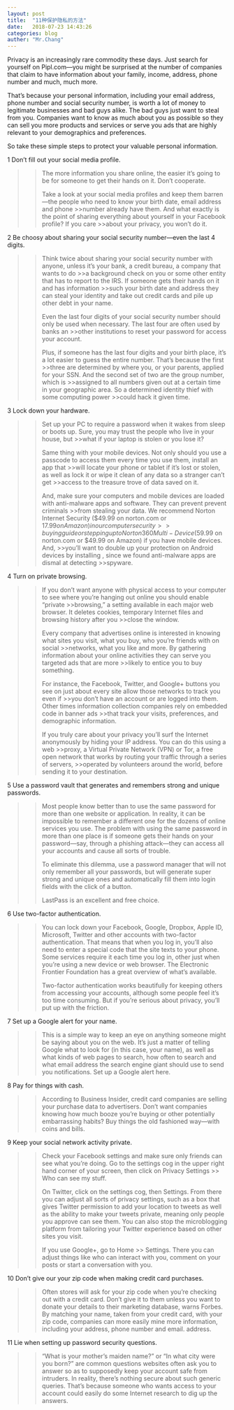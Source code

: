 ```yaml
---
layout: post
title:  "11种保护隐私的方法"
date:   2018-07-23 14:43:26
categories: blog
auther: "Mr.Chang"
---
```


Privacy is an increasingly rare commodity these days. Just search for yourself on Pipl.com—you might be surprised at the number of companies that claim to have information about your family, income, address, phone number and much, much more.

That’s because your personal information, including your email address, phone number and social security number, is worth a lot of money to legitimate businesses and bad guys alike. The bad guys just want to steal from you. Companies want to know as much about you as possible so they can sell you more products and services or serve you ads that are highly relevant to your demographics and preferences.

So take these simple steps to protect your valuable personal information.

1 Don’t fill out your social media profile.
>>The more information you share online, the easier it’s going to be for someone to get their hands on it. Don’t cooperate.
>>
>>Take a look at your social media profiles and keep them barren—the people who need to know your birth date, email address and phone >>number already have them. And what exactly is the point of sharing everything about yourself in your Facebook profile? If you care >>about your privacy, you won’t do it.

2 Be choosy about sharing your social security number—even the last 4 digits.
>>Think twice about sharing your social security number with anyone, unless it’s your bank, a credit bureau, a company that wants to do >>a background check on you or some other entity that has to report to the IRS. If someone gets their hands on it and has information >>such your birth date and address they can steal your identity and take out credit cards and pile up other debt in your name.
>>
>>Even the last four digits of your social security number should only be used when necessary. The last four are often used by banks an >>other institutions to reset your password for access your account.
>>
>>Plus, if someone has the last four digits and your birth place, it’s a lot easier to guess the entire number. That’s because the first >>three are determined by where you, or your parents, applied for your SSN. And the second set of two are the group number, which is >>assigned to all numbers given out at a certain time in your geographic area. So a determined identity thief with some computing power >>could hack it given time.

3 Lock down your hardware.
>>Set up your PC to require a password when it wakes from sleep or boots up. Sure, you may trust the people who live in your house, but >>what if your laptop is stolen or you lose it?
>>
>>Same thing with your mobile devices. Not only should you use a passcode to access them every time you use them, install an app that >>will locate your phone or tablet if it’s lost or stolen, as well as lock it or wipe it clean of any data so a stranger can’t get >>access to the treasure trove of data saved on it.
>>
>>And, make sure your computers and mobile devices are loaded with anti-malware apps and software. They can prevent prevent criminals >>from stealing your data. We recommend Norton Internet Security ($49.99 on norton.com or $17.99 on Amazon) in our computer security >>buying guide or stepping up to Norton 360 Multi-Device ($59.99 on norton.com or $49.99 on Amazon) if you have mobile devices. And, >>you’ll want to double up your protection on Android devices by installing , since we found anti-malware apps are dismal at detecting >>spyware.

4 Turn on private browsing.
>>If you don’t want anyone with physical access to your computer to see where you’re hanging out online you should enable “private >>browsing,” a setting available in each major web browser. It deletes cookies, temporary Internet files and browsing history after you >>close the window.
>>
>>Every company that advertises online is interested in knowing what sites you visit, what you buy, who you’re friends with on social >>networks, what you like and more. By gathering information about your online activities they can serve you targeted ads that are more >>likely to entice you to buy something.
>>
>>For instance, the Facebook, Twitter, and Google+ buttons you see on just about every site allow those networks to track you even if >>you don’t have an account or are logged into them. Other times information collection companies rely on embedded code in banner ads >>that track your visits, preferences, and demographic information.
>>
>>If you truly care about your privacy you’ll surf the Internet anonymously by hiding your IP address. You can do this using a web >>proxy, a Virtual Private Network (VPN) or Tor, a free open network that works by routing your traffic through a series of servers, >>operated by volunteers around the world, before sending it to your destination.

5 Use a password vault that generates and remembers strong and unique passwords.
>>Most people know better than to use the same password for more than one website or application. In reality, it can be impossible to remember a different one for the dozens of online services you use. The problem with using the same password in more than one place is if someone gets their hands on your password—say, through a phishing attack—they can access all your accounts and cause all sorts of trouble.
>>
>>To eliminate this dilemma, use a password manager that will not only remember all your passwords, but will generate super strong and unique ones and automatically fill them into login fields with the click of a button.
>>
>>LastPass is an excellent and free choice.

6 Use two-factor authentication.
>>You can lock down your Facebook, Google, Dropbox, Apple ID, Microsoft, Twitter and other accounts with two-factor authentication. That means that when you log in, you’ll also need to enter a special code that the site texts to your phone. Some services require it each time you log in, other just when you’re using a new device or web browser. The Electronic Frontier Foundation has a great overview of what’s available.
>>
>>Two-factor authentication works beautifully for keeping others from accessing your accounts, although some people feel it’s too time consuming. But if you’re serious about privacy, you’ll put up with the friction.

7 Set up a Google alert for your name.
>>This is a simple way to keep an eye on anything someone might be saying about you on the web. It’s just a matter of telling Google what to look for (in this case, your name), as well as what kinds of web pages to search, how often to search and what email address the search engine giant should use to send you notifications. Set up a Google alert here.

8 Pay for things with cash.
>>According to Business Insider, credit card companies are selling your purchase data to advertisers. Don’t want companies knowing how much booze you’re buying or other potentially embarrassing habits? Buy things the old fashioned way—with coins and bills.

9 Keep your social network activity private.
>>Check your Facebook settings and make sure only friends can see what you’re doing. Go to the settings cog in the upper right hand corner of your screen, then click on Privacy Settings >> Who can see my stuff.
>>
>>On Twitter, click on the settings cog, then Settings. From there you can adjust all sorts of privacy settings, such as a box that gives Twitter permission to add your location to tweets as well as the ability to make your tweets private, meaning only people you approve can see them. You can also stop the microblogging platform from tailoring your Twitter experience based on other sites you visit.
>>
>>If you use Google+, go to Home >> Settings. There you can adjust things like who can interact with you, comment on your posts or start a conversation with you.

10 Don’t give our your zip code when making credit card purchases.
>>Often stores will ask for your zip code when you’re checking out with a credit card. Don’t give it to them unless you want to donate your details to their marketing database, warns Forbes. By matching your name, taken from your credit card, with your zip code, companies can more easily mine more information, including your address, phone number and email. address.

11 Lie when setting up password security questions.
>>“What is your mother’s maiden name?” or “In what city were you born?” are common questions websites often ask you to answer so as to supposedly keep your account safe from intruders. In reality, there’s nothing secure about such generic queries. That’s because someone who wants access to your account could easily do some Internet research to dig up the answers.
